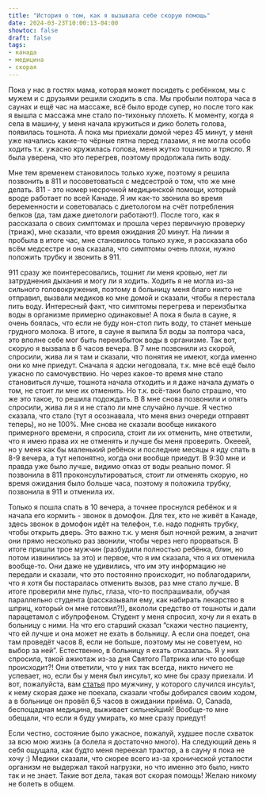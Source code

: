 ```yaml
---
title: "История о том, как я вызывала себе скорую помощь"
date: 2024-03-23T10:00:13-04:00
showtoc: false
draft: false
tags:
- канада
- медицина
- скорая 
---
```

Пока у нас в гостях мама, которая может посидеть с ребёнком, мы с мужем и с друзьями решили сходить в спа. Мы пробыли полтора часа в саунах и ещё час на массаже, всё было вроде супер, но после того как я вышла с массажа мне стало по-тихоньку плохеть. К моменту, когда я села в машину, у меня начала кружиться и дико болеть голова, появилась тошнота. А пока мы приехали домой через 45 минут, у меня уже начались какие-то чёрные пятна перед глазами, я не могла особо ходить т.к. ужасно кружилась голова, меня жутко тошнило и трясло. Я была уверена, что это перегрев, поэтому продолжала пить воду. 

Мне тем временем становилось только хуже, поэтому я решила позвонить в 811 и посоветоваться с медсестрой о том, что же мне делать. 811 - это номер несрочной медицинской помощи, который вроде работает по всей Канаде. Я им как-то звонила во время беременности и советовалась с диетологом на счёт потребления белков (да, там даже диетологи работают!). После того, как я рассказала о своих симптомах и прошла через первичную проверку (триаж), мне сказали, что время ожидания 20 минут. На линии я пробыла в итоге час, мне становилось только хуже, я рассказала обо всём медсестре и она сказала, что симптомы очень плохи, нужно положить трубку и звонить в 911.  

911 сразу же поинтересовались, тошнит ли меня кровью, нет ли затруднения дыхания и могу ли я ходить. Ходить я не могла из-за сильного головокружения, поэтому в больницу меня благо никто не отправил, вызвали медиков ко мне домой и сказали, чтобы я перестала пить воду. Интересный факт, что симптомы перегрева и переизбытка воды в организме примерно одинаковые! А пока я была в сауне, я очень боялась, что если не буду нон-стоп пить воду, то станет меньше грудного молока. В итоге, в сауне я выпила 5л воды за полтора часа, это вполне себе мог быть переизбыток воды в организме. Так вот, скорую я вызвала в 6 часов вечера. В 7 мне позвонили из скорой, спросили, жива ли я там и сказали, что понятия не имеют, когда именно они ко мне приедут. Сначала я адски негодовала, т.к. мне всё ещё было ужасно по самочувствию. Но через какое-то время мне стало становиться лучше, тошнота начала отходить и я даже начала думать о том, не стоит ли мне их отменить. Но т.к. всё-таки было страшно, что же это такое, то решила подождать. В 8 мне снова позвонили и опять спросили, жива ли я и не стало ли мне случайно лучше. Я честно сказала, что стало (тут я осознавала, что меня вниз очереди отправят теперь), но не 100%. Мне снова не сказали вообще никакого примерного времени, я спросила, стоит ли их отменить, мне ответили, что я имею права их не отменять и лучше бы меня проверить. Окееей, но у меня как бы маленький ребёнок и последние месяцы я иду спать в 8-9 вечера, а тут непонятно, когда они вообще приедут. В 9:30 мне и правда уже было лучше, видимо отказ от воды реально помог. Я позвонила в 811 проконсультироваться, стоит ли отменять скорую, но время ожидания было больше часа, поэтому я положила трубку, позвонила в 911 и отменила их. 

Только я пошла спать в 10 вечера, а точнее проснулся ребёнок и я начала его кормить - звонок в домофон. Для тех, кто не живёт в Канаде, здесь звонок в домофон идёт на телефон, т.е. надо поднять трубку, чтобы открыть дверь. Это важно т.к. у меня был ночной режим, а значит они прямо несколько раз звонили, чтобы через него прорваться. 
В итоге пришли трое мужчин (разбудили полностью ребёнка, блин, но потом извинились за это) и первое, что я им сказала, что я их отменила вообще-то. Они даже не удивились, что им эту информацию не передали и сказали, что это постоянно происходит, но поблагодарили, что я хотя бы постаралась отменить вызов, раз мне стало лучше. В итоге проверили мне пульс, глаза, что-то поспрашивали, обучая параллельно студента (рассказывали ему, как набирать лекарство в шприц, который он мне готовил?!), вкололи средство от тошноты и дали парацетамол с ибупрофеном. Студент у меня спросил, хочу ли я ехать в больницу с ними. На что его старший сказал “скажи честно пациенту, что ей лучше и она может не ехать в больницу. А если она поедет, она там проведёт часов 8, если не больше, поэтому мы не советуем, но выбор за ней”. Естественно, в больницу я ехать отказалась. Я у них спросила, такой ажиотаж из-за дня Святого Патрика или что вообще происходит?! Они ответили, что у них так всегда, никто ничего не успевает, но, если бы у меня был инсульт, ко мне бы сразу приехали. И вот, пожалуйста, вам [статья](https://globalnews.ca/news/10375937/bc-stroke-victim-waits-9-hours-doctor/
) про мужчину, у которого случился инсульт, к нему скорая даже не поехала, сказали чтобы добирался своим ходом, а в больнице он провёл 6,5 часов в ожидании приёма. О, Canada, беспощадная медицина, выживает сильнейший! Вообще-то мне обещали, что если я буду умирать, ко мне сразу приедут! 

Если честно, состояние было ужасное, пожалуй, худшее после схваток за всю мою жизнь (а болела я достаточно много). На следующий день я себя ощущала, как будто меня переехал трактор, а в сауну я пока не хочу :) Медики сказали, что скорее всего из-за хронической усталости организм не выдержал такой нагрузки, но что именно это было, никто так и не знает. Такие вот дела, такая вот скорая помощь! Желаю никому не болеть в общем.






